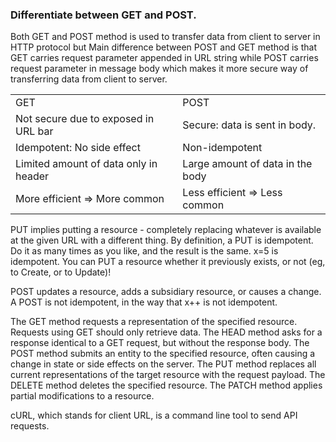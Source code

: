 
### Differentiate between GET and POST.
Both GET and POST method is used to transfer data from client to server in HTTP protocol but
Main difference between POST and GET method is that GET carries request parameter appended
in URL string while POST carries request parameter in message body which makes it more secure
way of transferring data from client to server.

|                                       |                                  | 
| ------------------------------------- | -------------------------------- | 
| GET                                   | POST                             | 
| Not secure due to exposed in URL bar  | Secure: data is sent in body.    | 
| Idempotent: No side effect            | Non-idempotent                   | 
| Limited amount of data only in header | Large amount of data in the body | 
| More efficient => More common         | Less efficient => Less common    | 

PUT implies putting a resource - completely replacing whatever is available at the given URL with a different thing. By definition, a PUT is idempotent. Do it as many times as you like, and the result is the same. x=5 is idempotent. You can PUT a resource whether it previously exists, or not (eg, to Create, or to Update)!

POST updates a resource, adds a subsidiary resource, or causes a change. A POST is not idempotent, in the way that x++ is not idempotent.

The GET method requests a representation of the specified resource. Requests using GET should only retrieve data.
The HEAD method asks for a response identical to a GET request, but without the response body.
The POST method submits an entity to the specified resource, often causing a change in state or side effects on the server.
The PUT method replaces all current representations of the target resource with the request payload.
The DELETE method deletes the specified resource.
The PATCH method applies partial modifications to a resource.


cURL, which stands for client URL, is a command line tool to send API requests.